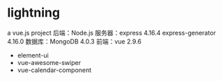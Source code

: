 # lightning
a vue.js project
后端：Node.js
服务器：express 4.16.4
express-generator 4.16.0
数据库：MongoDB 4.0.3
前端：vue 2.9.6
+ element-ui
+ vue-awesome-swiper
+ vue-calendar-component
